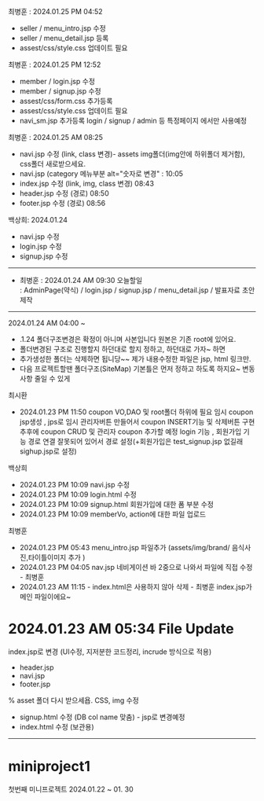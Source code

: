 최병훈 : 2024.01.25 PM 04:52 
- seller / menu_intro.jsp 수정
- seller / menu_detail.jsp 등록
- assest/css/style.css 업데이트 필요

최병훈 : 2024.01.25 PM 12:52 
- member / login.jsp 수정
- member / signup.jsp 수정
- assest/css/form.css 추가등록
- assest/css/style.css 업데이트 필요
- navi_sm.jsp 추가등록 login / signup / admin 등 특정페이지 에서만 사용예정

최병훈 : 2024.01.25 AM 08:25
- navi.jsp 수정 (link, class 변경)- assets img폴더(img안에 하위폴더 제거함), css폴더 새로받으세요.
- navi.jsp (category 메뉴부분 alt="숫자로 변경" : 10:05
- index.jsp 수정 (link, img, class 변경) 08:43
- header.jsp 수정 (경로) 08:50
- footer.jsp 수정 (경로) 08:56
 
  
백상희: 2024.01.24 
- navi.jsp 수정
- login.jsp 수정
- signup.jsp 수정
--------------------------------------------------------------------------------

- 최병훈 : 2024.01.24 AM 09:30 오늘할일 <br>
 : AdminPage(약식) / login.jsp / signup.jsp / menu_detail.jsp / 발표자료 초안제작
----------------------------------------
2024.01.24 AM 04:00 ~ <br>
- .1.24 폴더구조변경은 확정이 아니며 사본입니다 원본은 기존 root에 있어요. 
- 폴더변경된 구조로 진행할지 하던대로 할지 정하고, 하던대로 가자~ 하면 
- 추가생성한 폴더는 삭제하면 됩니당~~ 제가 내용수정한 파일은 jsp, html 링크만.
- 다음 프로젝트할땐 폴더구조(SiteMap) 기본틀은 먼저 정하고 하도록 하지요~ 변동사항 줄일 수 있게


최시환
- 2024.01.23 PM 11:50
coupon VO,DAO 및 root폴더 하위에 필요 임시 coupon jsp생성 , jps로 임시 관리자버튼 만들어서 coupon INSERT기능 및 삭제버튼 구현
추후에 coupon CRUD 및 관리자 coupon 추가할 예정
login 기능 , 회원가입 기능 경로 연결 잘못되어 있어서 경로 설정(+회원가입은 test_signup.jsp 없길래 sighup.jsp로 설정)

백상희
- 2024.01.23 PM 10:09 navi.jsp 수정
- 2024.01.23 PM 10:09 login.html  수정
- 2024.01.23 PM 10:09 signup.html  회원가입에 대한 폼 부분 수정
- 2024.01.23 PM 10:09 memberVo, action에 대한 파일 업로드

최병훈 
- 2024.01.23 PM 05:43 menu_intro.jsp 파일추가 (assets/img/brand/ 음식사진,타이틀이미지 추가 )
- 2024.01.23 PM 04:05 nav.jsp 네비게이션 바 2중으로 나와서 파일에 직접 수정 - 최병훈
- 2024.01.23 AM 11:15 - index.html은 사용하지 않아 삭제 - 최병훈
index.jsp가 메인 파일이에요~

# 2024.01.23 AM 05:34 File Update

index.jsp로 변경 (UI수정, 지저분한 코드정리, incrude 방식으로 적용)
- header.jsp
- navi.jsp
- footer.jsp

% asset 폴더 다시 받으세욥. CSS, img 수정

- signup.html 수정 (DB col name 맞춤) - jsp로 변경예정
- index.html 수정 (보관용)

----------------------------------------------------------
# miniproject1

첫번째 미니프로젝트 2024.01.22 ~ 01. 30 


